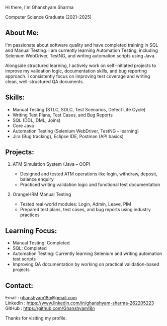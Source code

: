 Hi there, I'm Ghanshyam Sharma

Computer Science Graduate (2021–2025)  


About Me:
----------
I'm passionate about software quality and have completed training in SQL and Manual Testing. I am currently learning Automation Testing, including Selenium WebDriver, TestNG, and writing automation scripts using Java.

Alongside structured learning, I actively work on self-initiated projects to improve my validation logic, documentation skills, and bug reporting approach. I consistently focus on improving test coverage and writing clean, well-structured QA documents.

Skills:
-------
- Manual Testing (STLC, SDLC, Test Scenarios, Defect Life Cycle)
- Writing Test Plans, Test Cases, and Bug Reports
- SQL (DDL, DML, Joins)
- Core Java 
- Automation Testing (Selenium WebDriver, TestNG – learning)
- Jira (Bug tracking), Eclipse IDE, Postman (API basics)

Projects:
---------
1. ATM Simulation System (Java – OOP)
   - Designed and tested ATM operations like login, withdraw, deposit, balance enquiry
   - Practiced writing validation logic and functional test documentation

2. OrangeHRM Manual Testing
   - Tested real-world modules: Login, Admin, Leave, PIM
   - Prepared test plans, test cases, and bug reports using industry practices

Learning Focus:
---------------
- Manual Testing: Completed
- SQL: Completed
- Automation Testing: Currently learning Selenium and writing automation test scripts
- Improving QA documentation by working on practical validation-based projects

Contact:
--------
Email     : ghanshyam18n@gmail.com  
LinkedIn  : https://www.linkedin.com/in/ghanshyam-sharma-262205223  
GitHub    : https://github.com/Ghanshyam18n

Thanks for visiting my profile.
